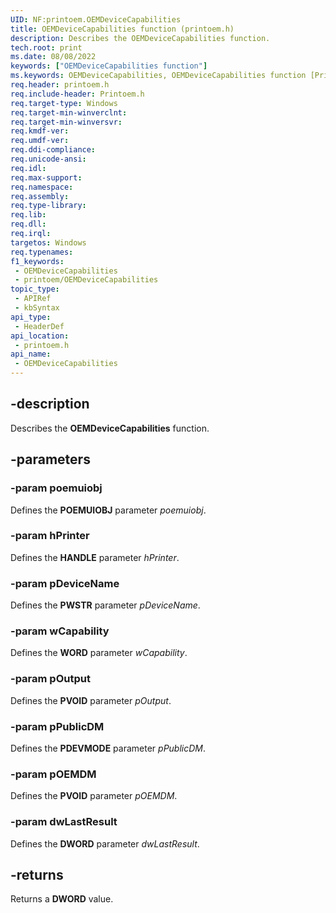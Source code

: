 ```yaml
---
UID: NF:printoem.OEMDeviceCapabilities
title: OEMDeviceCapabilities function (printoem.h)
description: Describes the OEMDeviceCapabilities function.
tech.root: print
ms.date: 08/08/2022
keywords: ["OEMDeviceCapabilities function"]
ms.keywords: OEMDeviceCapabilities, OEMDeviceCapabilities function [Print Devices], print.oemdevicecapabilities, print_obsoletefunctions_7ab2cfd8-e7cd-4f7c-be2d-a53dbb3651c9.xml, printoem/OEMDeviceCapabilities
req.header: printoem.h
req.include-header: Printoem.h
req.target-type: Windows
req.target-min-winverclnt: 
req.target-min-winversvr: 
req.kmdf-ver: 
req.umdf-ver: 
req.ddi-compliance: 
req.unicode-ansi: 
req.idl: 
req.max-support: 
req.namespace: 
req.assembly: 
req.type-library: 
req.lib: 
req.dll: 
req.irql: 
targetos: Windows
req.typenames: 
f1_keywords:
 - OEMDeviceCapabilities
 - printoem/OEMDeviceCapabilities
topic_type:
 - APIRef
 - kbSyntax
api_type:
 - HeaderDef
api_location:
 - printoem.h
api_name:
 - OEMDeviceCapabilities
---
```


## -description

Describes the **OEMDeviceCapabilities** function.

## -parameters

### -param poemuiobj

Defines the **POEMUIOBJ** parameter *poemuiobj*.

### -param hPrinter

Defines the **HANDLE** parameter *hPrinter*.

### -param pDeviceName

Defines the **PWSTR** parameter *pDeviceName*.

### -param wCapability

Defines the **WORD** parameter *wCapability*.

### -param pOutput

Defines the **PVOID** parameter *pOutput*.

### -param pPublicDM

Defines the **PDEVMODE** parameter *pPublicDM*.

### -param pOEMDM

Defines the **PVOID** parameter *pOEMDM*.

### -param dwLastResult

Defines the **DWORD** parameter *dwLastResult*.

## -returns

Returns a **DWORD** value.
